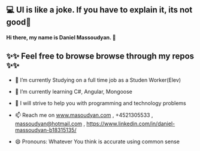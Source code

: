 ## 💻 UI is like a joke. If you have to explain it, its not good📱

#### Hi there, my name is Daniel Massoudyan.  👋
## ✨✨ Feel free to browse browse through my repos ✨✨


- 🔭 I’m currently Studying on a full time job as a Studen Worker(Elev)

- 🌱 I’m currently learning C#, Angular, Mongoose

- 💬 I will strive to help you with programming and technology problems

- 📫 Reach me on www.masoudyan.com , +4521305533 , massoudyan@hotmail.com , https://www.linkedin.com/in/daniel-massoudyan-b18315135/

- 😄 Pronouns: Whatever You think is accurate using common sense 

